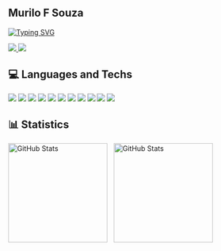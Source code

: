## Murilo F Souza

[![Typing SVG](https://readme-typing-svg.demolab.com?font=Fira+Code&size=24&pause=1000&color=FFFFFF&random=true&width=465&height=81&lines=Wassup+%F0%9F%92%AA)](https://git.io/typing-svg)

<a href = "https://www.linkedin.com/in/murilo-freitas-de-souza-67a01b2bb/" > 
        <img src= "https://img.shields.io/badge/linkedin-%230077B5.svg?style=for-the-badge&logo=linkedin&logoColor=white" > 
    </a>
    <a href = "https://www.instagram.com/murilofsouza_/" > 
        <img src= "https://img.shields.io/badge/Instagram-%23E4405F.svg?style=for-the-badge&logo=Instagram&logoColor=white" > 
    </a>
</div>

## 💻 Languages and Techs

<div>
    <img src="https://img.shields.io/badge/html5-%23E34F26.svg?style=for-the-badge&logo=html5&logoColor=white" />
    <img src="https://img.shields.io/badge/css3-%231572B6.svg?style=for-the-badge&logo=css3&logoColor=white" />
    <img src="https://img.shields.io/badge/javascript-%23323330.svg?style=for-the-badge&logo=javascript&logoColor=%23F7DF1E" />
    <img src="https://img.shields.io/badge/node.js-6DA55F?style=for-the-badge&logo=node.js&logoColor=white" />
    <img src="https://img.shields.io/badge/Bootstrap-563D7C?style=for-the-badge&logo=bootstrap&logoColor=white" />
    <img src="https://img.shields.io/badge/Sass-CC6699?style=for-the-badge&logo=sass&logoColor=white" />
    <img src="https://img.shields.io/badge/java-%23ED8B00.svg?style=for-the-badge&logo=openjdk&logoColor=white" />
    <img src="https://img.shields.io/badge/c++-%2300599C.svg?style=for-the-badge&logo=c%2B%2B&logoColor=white" />
    <img src="https://img.shields.io/badge/c-%2300599C.svg?style=for-the-badge&logo=c%2B%2B&logoColor=white" />
    <img src="https://img.shields.io/badge/mysql-%2300f.svg?style=for-the-badge&logo=mysql&logoColor=white" />
    <img src= "https://img.shields.io/badge/markdown-%23000000.svg?style=for-the-badge&logo=markdown&logoColor=white" >  
</div>


## 📊 Statistics

  <img 
    align="left" 
    alt="GitHub Stats" 
    height="200" 
    style="padding-right: 10px;" 
    src="https://github-readme-stats.vercel.app/api?username=murilofsouzaa&show_icons=true&theme=tokyonight&include_all_commits=true&locale=en"  />

<img 
      align="left" 
      alt="GitHub Stats" 
      height="200" 
      src="https://github-readme-stats.vercel.app/api/top-langs/?username=murilofsouzaa&theme=tokyonight&layout=compact&custom_title=Technologies&langs_count=9" />



